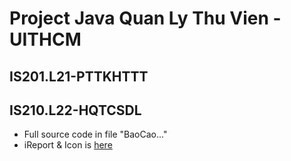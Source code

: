# Project Java Quan Ly Thu Vien - UITHCM
## IS201.L21-PTTKHTTT
## IS210.L22-HQTCSDL
- Full source code in file "BaoCao..."
- iReport & Icon is [here](https://github.com/huuthang201/QuanLyThuVien-IS210-HQTCSDL-IS201-PTTKHTTT-UITHCM/tree/main/Source%20Code/src/Report)
